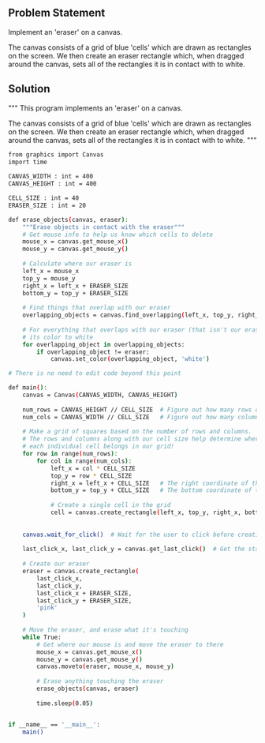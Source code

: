 ## Problem Statement

Implement an 'eraser' on a canvas. 

The canvas consists of a grid of blue 'cells' which are drawn as rectangles on the screen. We then create an eraser rectangle which, when dragged around the canvas, sets all of the rectangles it is in contact with to white.



## Solution

"""
This program implements an 'eraser' on a canvas. 

The canvas consists of a grid of blue 'cells' which are drawn 
as rectangles on the screen. We then create an eraser rectangle
which, when dragged around the canvas, sets all of the rectangles 
it is in contact with to white.
"""
```bash
from graphics import Canvas
import time
    
CANVAS_WIDTH : int = 400
CANVAS_HEIGHT : int = 400

CELL_SIZE : int = 40
ERASER_SIZE : int = 20

def erase_objects(canvas, eraser):
    """Erase objects in contact with the eraser"""
    # Get mouse info to help us know which cells to delete
    mouse_x = canvas.get_mouse_x()
    mouse_y = canvas.get_mouse_y()
    
    # Calculate where our eraser is
    left_x = mouse_x
    top_y = mouse_y
    right_x = left_x + ERASER_SIZE
    bottom_y = top_y + ERASER_SIZE
    
    # Find things that overlap with our eraser
    overlapping_objects = canvas.find_overlapping(left_x, top_y, right_x, bottom_y)
    
    # For everything that overlaps with our eraser (that isn't our eraser), change
    # its color to white
    for overlapping_object in overlapping_objects:
        if overlapping_object != eraser:
            canvas.set_color(overlapping_object, 'white')

# There is no need to edit code beyond this point

def main():
    canvas = Canvas(CANVAS_WIDTH, CANVAS_HEIGHT)
    
    num_rows = CANVAS_HEIGHT // CELL_SIZE  # Figure out how many rows of cells we need
    num_cols = CANVAS_WIDTH // CELL_SIZE   # Figure out how many columns of cells we need
    
    # Make a grid of squares based on the number of rows and columns.
    # The rows and columns along with our cell size help determine where
    # each individual cell belongs in our grid!
    for row in range(num_rows):
        for col in range(num_cols):
            left_x = col * CELL_SIZE
            top_y = row * CELL_SIZE
            right_x = left_x + CELL_SIZE   # The right coordinate of the cell is CELL_SIZE pixels away from the left
            bottom_y = top_y + CELL_SIZE   # The bottom coordinate of the cell is CELL_SIZE pixels away from the top
            
            # Create a single cell in the grid
            cell = canvas.create_rectangle(left_x, top_y, right_x, bottom_y, 'blue')
            
            
    canvas.wait_for_click()  # Wait for the user to click before creating the eraser
    
    last_click_x, last_click_y = canvas.get_last_click()  # Get the starting location for the eraser
    
    # Create our eraser
    eraser = canvas.create_rectangle(
        last_click_x, 
        last_click_y, 
        last_click_x + ERASER_SIZE, 
        last_click_y + ERASER_SIZE, 
        'pink'
    )
    
    # Move the eraser, and erase what it's touching
    while True:
        # Get where our mouse is and move the eraser to there
        mouse_x = canvas.get_mouse_x()
        mouse_y = canvas.get_mouse_y()
        canvas.moveto(eraser, mouse_x, mouse_y)
        
        # Erase anything touching the eraser
        erase_objects(canvas, eraser) 
        
        time.sleep(0.05)


if __name__ == '__main__':
    main()
```